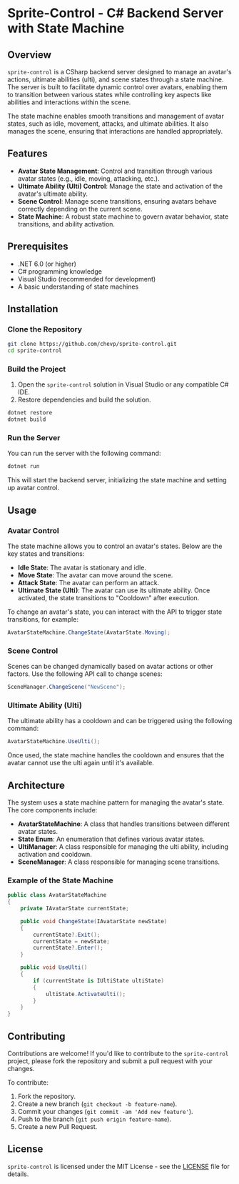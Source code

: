 
# Sprite-Control - C# Backend Server with State Machine

## Overview

`sprite-control` is a CSharp backend server designed to manage an avatar's actions, ultimate abilities (ulti), and scene states through a state machine. The server is built to facilitate dynamic control over avatars, enabling them to transition between various states while controlling key aspects like abilities and interactions within the scene.

The state machine enables smooth transitions and management of avatar states, such as idle, movement, attacks, and ultimate abilities. It also manages the scene, ensuring that interactions are handled appropriately.

## Features

- **Avatar State Management**: Control and transition through various avatar states (e.g., idle, moving, attacking, etc.).
- **Ultimate Ability (Ulti) Control**: Manage the state and activation of the avatar's ultimate ability.
- **Scene Control**: Manage scene transitions, ensuring avatars behave correctly depending on the current scene.
- **State Machine**: A robust state machine to govern avatar behavior, state transitions, and ability activation.

## Prerequisites

- .NET 6.0 (or higher)
- C# programming knowledge
- Visual Studio (recommended for development)
- A basic understanding of state machines

## Installation

### Clone the Repository

```bash
git clone https://github.com/chevp/sprite-control.git
cd sprite-control
```

### Build the Project

1. Open the `sprite-control` solution in Visual Studio or any compatible C# IDE.
2. Restore dependencies and build the solution.

```bash
dotnet restore
dotnet build
```

### Run the Server

You can run the server with the following command:

```bash
dotnet run
```

This will start the backend server, initializing the state machine and setting up avatar control.

## Usage

### Avatar Control

The state machine allows you to control an avatar's states. Below are the key states and transitions:

- **Idle State**: The avatar is stationary and idle.
- **Move State**: The avatar can move around the scene.
- **Attack State**: The avatar can perform an attack.
- **Ultimate State (Ulti)**: The avatar can use its ultimate ability. Once activated, the state transitions to "Cooldown" after execution.

To change an avatar's state, you can interact with the API to trigger state transitions, for example:

```csharp
AvatarStateMachine.ChangeState(AvatarState.Moving);
```

### Scene Control

Scenes can be changed dynamically based on avatar actions or other factors. Use the following API call to change scenes:

```csharp
SceneManager.ChangeScene("NewScene");
```

### Ultimate Ability (Ulti)

The ultimate ability has a cooldown and can be triggered using the following command:

```csharp
AvatarStateMachine.UseUlti();
```

Once used, the state machine handles the cooldown and ensures that the avatar cannot use the ulti again until it's available.

## Architecture

The system uses a state machine pattern for managing the avatar's state. The core components include:

- **AvatarStateMachine**: A class that handles transitions between different avatar states.
- **State Enum**: An enumeration that defines various avatar states.
- **UltiManager**: A class responsible for managing the ulti ability, including activation and cooldown.
- **SceneManager**: A class responsible for managing scene transitions.

### Example of the State Machine

```csharp
public class AvatarStateMachine
{
    private IAvatarState currentState;

    public void ChangeState(IAvatarState newState)
    {
        currentState?.Exit();
        currentState = newState;
        currentState?.Enter();
    }

    public void UseUlti()
    {
        if (currentState is IUltiState ultiState)
        {
            ultiState.ActivateUlti();
        }
    }
}
```

## Contributing

Contributions are welcome! If you'd like to contribute to the `sprite-control` project, please fork the repository and submit a pull request with your changes.

To contribute:

1. Fork the repository.
2. Create a new branch (`git checkout -b feature-name`).
3. Commit your changes (`git commit -am 'Add new feature'`).
4. Push to the branch (`git push origin feature-name`).
5. Create a new Pull Request.

## License

`sprite-control` is licensed under the MIT License - see the [LICENSE](LICENSE) file for details.

